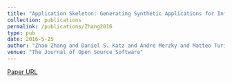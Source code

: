 ```yaml
---
title: "Application Skeleton: Generating Synthetic Applications for Infrastructure Research"
collection: publications
permalink: /publications/Zhang2016
type: pub
date: 2016-5-25
author: "Zhao Zhang and Daniel S. Katz and Andre Merzky and Matteo Turilli and Shantenu Jha and Yadu Nand"
venue: "The Journal of Open Source Software"
---
```

[Paper URL](https://doi.org/10.21105/joss.00017)
